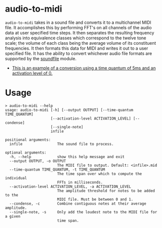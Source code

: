 # audio-to-midi

`audio-to-midi` takes in a sound file and converts it to a multichannel MIDI file. It accomplishes this by performing FFT's on all channels of the audio data at user specified time steps. It then separates the resulting frequency analysis into equivalence classes which correspond to the twelve tone scale; the volume of each class being the average volume of its constituent frequencies. It then formats this data for MIDI and writes it out to a user specified file. It has the ability to convert whichever audio file formats are supported by the [soundfile](https://pypi.org/project/SoundFile/) module.

- [This is an example of a conversion using a time quantum of 5ms and an activation level of 0.](https://soundcloud.com/neil-jones/this-is-a-test)

# Usage

```
> audio-to-midi --help
usage: audio-to-midi [-h] [--output OUTPUT] [--time-quantum TIME_QUANTUM]
                     [--activation-level ACTIVATION_LEVEL] [--condense]
                     [--single-note]
                     infile

positional arguments:
  infile                The sound file to process.

optional arguments:
  -h, --help            show this help message and exit
  --output OUTPUT, -o OUTPUT
                        The MIDI file to output. Default: <infile>.mid
  --time-quantum TIME_QUANTUM, -t TIME_QUANTUM
                        The time span over which to compute the individual
                        FFTs in milliseconds.
  --activation-level ACTIVATION_LEVEL, -a ACTIVATION_LEVEL
                        The amplitude threshold for notes to be added to the
                        MIDI file. Must be between 0 and 1.
  --condense, -c        Combine contiguous notes at their average amplitude.
  --single-note, -s     Only add the loudest note to the MIDI file for a given
                        time span.
```
